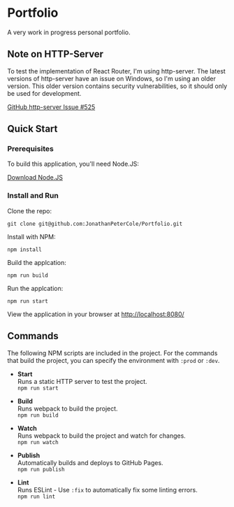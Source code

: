 # Portfolio
A very work in progress personal portfolio.

## Note on HTTP-Server
To test the implementation of React Router, I'm using http-server. The latest versions of http-server have an issue on Windows, so I'm using an older version. This older version contains security vulnerabilities, so it should only be used for development.

[GitHub http-server Issue #525](https://github.com/indexzero/http-server/issues/525)

## Quick Start

### Prerequisites

To build this application, you'll need Node.JS:

[Download Node.JS](https://nodejs.org/en/)

### Install and Run

Clone the repo:  
```
git clone git@github.com:JonathanPeterCole/Portfolio.git
```

Install with NPM:  
```
npm install
```

Build the applcation:  
```
npm run build
```

Run the applcation:  
```
npm run start
```

View the application in your browser at [http://localhost:8080/](http://localhost:8080/)

## Commands

The following NPM scripts are included in the project. For the commands that build the project, you can specify the environment with `:prod` or `:dev`.  

* **Start**  
  Runs a static HTTP server to test the project.  
  `npm run start`  

* **Build**  
  Runs webpack to build the project.  
  `npm run build`  

* **Watch**  
  Runs webpack to build the project and watch for changes.  
  `npm run watch`  

* **Publish**  
  Automatically builds and deploys to GitHub Pages.  
  `npm run publish`  

* **Lint**  
  Runs ESLint - Use `:fix` to automatically fix some linting errors.  
  `npm run lint`  